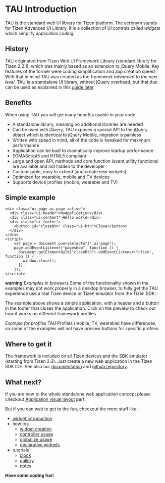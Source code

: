 # TAU Introduction

TAU is the standard web UI library for Tizen platform. The acronym stands for Tizen
Advanced UI Library. It is a collection of UI controls called *widgets* which simplify
application coding.

## History

TAU originated from Tizen Web UI Framework Library (standard library for Tizen 2.2.1),
which was mainly based as an extension to jQuery Mobile. Key features of the former were
coding simplification and app creation speed. With that in mind TAU was created as the
framework *advanced to the next level*. TAU is a standalone UI library, without jQuery
overhead, but that duo can be used as explained in this [guide later](using_jquery_with_tau.html).

## Benefits

When using TAU you will get many benefits usable in your code.

* A standalone library, meaning no additional libraries are needed
* Can be used with jQuery, TAU exposes a special API to the jQuery object which is
  identical to jQuery Mobile, migration is painless
* Written with speed in mind, all of the code is tweaked for maximum performance
* Application can be _built_ to dramatically improve startup performance
* ECMAScript5 and HTML5 compliant
* Large and open API, methods and core function (event utility functions) are available and not hidden to the developer
* Customizable, easy to extend (and create new widgets)
* Optimized for wearable, mobile and TV devices
* Supports device profiles (mobile, wearable and TV)

## Simple example

```mobile-wearable-tv
<div class="ui-page ui-page-active">
  <div class="ui-header">MyApplication</div>
  <div class="ui-content">Hello world</div>
  <div class="ui-footer">
    <button id="closeBtn" class="ui-btn">Close</button>
  </div>
</div>
<script>
    var page = document.querySelector(".ui-page");
    page.addEventListener("pageshow", function () {
      document.getElementById("closeBtn").addEventListener("click", function () {
        window.close();
      });
    });
</script>
```

**warning**
_Examples in browsers_
Some of the functionality shown in the examples may not work properly in a desktop browser, to fully get the TAU experience use a real Tizen device or Tizen emulator from the Tizen SDK.

The example above shows a simple application, with a header and a button in the footer
that closes the application. Click on the preview to check out how it works on different
framework profiles.

_Example for profiles_
TAU Profiles (mobile, TV, wearable) have differences, so some of the examples will not have preview buttons for specific profiles.

## Where to get it

The framework is included on all Tizen devices and the SDK emulator (starting from Tizen 2.3). Just create
a new web application in the Tizen SDK IDE. See also our [documentation](https://developer.tizen.org/dev-guide/5.0.0/org.tizen.web.apireference/html/ui_fw_api/ui_fw_api_cover.htm) and [github repository](https://github.com/Samsung/TAU).

## What next?

If you are new to the whole standalone web application concept please checkout [Application visual layout](application_visual_layout.html) part.

But if you can wait to get to the fun, checkout the more stuff like:
* [widget introduction](introduction_to_widgets.md)
* how tos
  * [widget creation](how_to_create_own_widget.md)
  * [controller usage](how_to_use_controller.md)
  * [globalize usage](how_to_use_globalize.md)
  * [declarative widgets](how_to_write_declarative.md)
* tutorials
  * [clock](tutorial_clock.md)
  * [gallery](tutorial_gallery.md)
  * [notes](tutorial_notes.md).

__Have some coding fun!__

